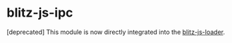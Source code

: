 # blitz-js-ipc
[deprecated] This module is now directly integrated into the [blitz-js-loader](https://github.com/nexus-devs/blitz-js-loader).
